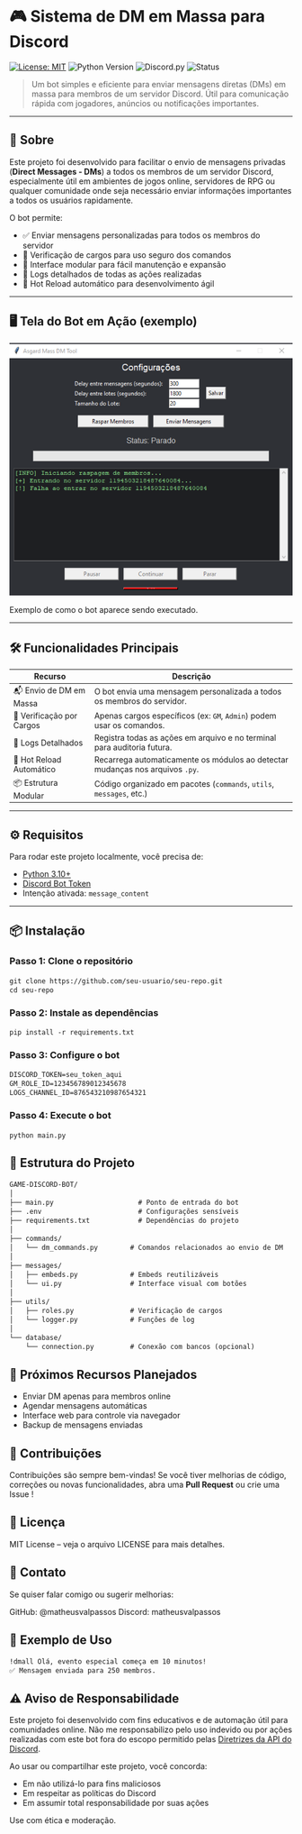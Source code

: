# 🎮 Sistema de DM em Massa para Discord

[![License: MIT](https://img.shields.io/badge/License-MIT-yellow.svg)](https://opensource.org/licenses/MIT)
![Python Version](https://img.shields.io/badge/Python-3.10+-blue) 
![Discord.py](https://img.shields.io/badge/Discord.py-2.0+-dark_blue) 
![Status](https://img.shields.io/badge/Status-Stable-brightgreen) 

> Um bot simples e eficiente para enviar mensagens diretas (DMs) em massa para membros de um servidor Discord. Útil para comunicação rápida com jogadores, anúncios ou notificações importantes.

---

## 📌 Sobre

Este projeto foi desenvolvido para facilitar o envio de mensagens privadas (**Direct Messages - DMs**) a todos os membros de um servidor Discord, especialmente útil em ambientes de jogos online, servidores de RPG ou qualquer comunidade onde seja necessário enviar informações importantes a todos os usuários rapidamente.

O bot permite:
- ✅ Enviar mensagens personalizadas para todos os membros do servidor
- 🔐 Verificação de cargos para uso seguro dos comandos
- 🧩 Interface modular para fácil manutenção e expansão
- 📜 Logs detalhados de todas as ações realizadas
- 🔁 Hot Reload automático para desenvolvimento ágil

---

## 🖥️ Tela do Bot em Ação (exemplo)

![Bot em ação - Envio de DM](https://github.com/matheusvalpassos/Discord-MassDM/blob/main/massdm_func.png)

Exemplo de como o bot aparece sendo executado.

---

## 🛠️ Funcionalidades Principais

| Recurso | Descrição |
|--------|-----------|
| 📬 Envio de DM em Massa | O bot envia uma mensagem personalizada a todos os membros do servidor. |
| 🔐 Verificação por Cargos | Apenas cargos específicos (ex: `GM`, `Admin`) podem usar os comandos. |
| 📝 Logs Detalhados | Registra todas as ações em arquivo e no terminal para auditoria futura. |
| 🔄 Hot Reload Automático | Recarrega automaticamente os módulos ao detectar mudanças nos arquivos `.py`. |
| 📦 Estrutura Modular | Código organizado em pacotes (`commands`, `utils`, `messages`, etc.) |

---

## ⚙️ Requisitos

Para rodar este projeto localmente, você precisa de:

- [Python 3.10+](https://www.python.org/downloads/) 
- [Discord Bot Token](https://discord.com/developers/applications) 
- Intenção ativada: `message_content`

---

## 📦 Instalação

### Passo 1: Clone o repositório

```
git clone https://github.com/seu-usuario/seu-repo.git 
cd seu-repo
```

### Passo 2: Instale as dependências

```
pip install -r requirements.txt
```

### Passo 3: Configure o bot

```
DISCORD_TOKEN=seu_token_aqui
GM_ROLE_ID=123456789012345678
LOGS_CHANNEL_ID=876543210987654321
```

### Passo 4: Execute o bot

```
python main.py
```

## 📁 Estrutura do Projeto

```
GAME-DISCORD-BOT/
│
├── main.py                     # Ponto de entrada do bot
├── .env                        # Configurações sensíveis
├── requirements.txt            # Dependências do projeto
│
├── commands/
│   └── dm_commands.py        # Comandos relacionados ao envio de DM
│
├── messages/
│   ├── embeds.py             # Embeds reutilizáveis
│   └── ui.py                 # Interface visual com botões
│
├── utils/
│   ├── roles.py              # Verificação de cargos
│   └── logger.py             # Funções de log
│
└── database/
    └── connection.py         # Conexão com bancos (opcional)
```

## 🧪 Próximos Recursos Planejados

- Enviar DM apenas para membros online
- Agendar mensagens automáticas
- Interface web para controle via navegador
- Backup de mensagens enviadas

## 🤝 Contribuições
Contribuições são sempre bem-vindas! Se você tiver melhorias de código, correções ou novas funcionalidades, abra uma **Pull Request** ou crie uma Issue !

## 📝 Licença
MIT License – veja o arquivo LICENSE para mais detalhes.

## 💬 Contato
Se quiser falar comigo ou sugerir melhorias:

GitHub: @matheusvalpassos
Discord: matheusvalpassos

## 🎯 Exemplo de Uso

```
!dmall Olá, evento especial começa em 10 minutos!
✅ Mensagem enviada para 250 membros.
```

## ⚠️ Aviso de Responsabilidade

Este projeto foi desenvolvido com fins educativos e de automação útil para comunidades online. Não me responsabilizo pelo uso indevido ou por ações realizadas com este bot fora do escopo permitido pelas [Diretrizes da API do Discord](https://discord.com/developers/docs/policies-security). 

Ao usar ou compartilhar este projeto, você concorda:
- Em não utilizá-lo para fins maliciosos
- Em respeitar as políticas do Discord
- Em assumir total responsabilidade por suas ações

Use com ética e moderação.


